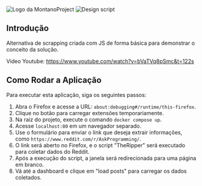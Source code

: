 ![Logo da MontanoProject](https://i.ibb.co/tKZwp6s/header.png)
![Design script](https://i.ibb.co/23rZx6G/Extens-es-1.png)

## Introdução

Alternativa de scrapping criada com JS de forma básica para demonstrar o conceito da solução.

Video Youtube: https://www.youtube.com/watch?v=bVaTVq8pSmc&t=122s

## Como Rodar a Aplicação

Para executar esta aplicação, siga os seguintes passos:

1. Abra o Firefox e acesse a URL: `about:debugging#/runtime/this-firefox`.
2. Clique no botão para carregar extensões temporariamente.
3. Na raiz do projeto, execute o comando `docker compose up`.
4. Acesse `localhost:80` em um navegador separado.
5. Use o formulário para enviar o link que deseja extrair informações, como `https://www.reddit.com/r/AskProgramming/`.
6. O link será aberto no Firefox, e o script "TheRipper" será executado para coletar dados do Reddit.
7. Após a execução do script, a janela será redirecionada para uma página em branco.
8. Vá até a dashboard e clique em "load posts" para carregar os dados coletados.
